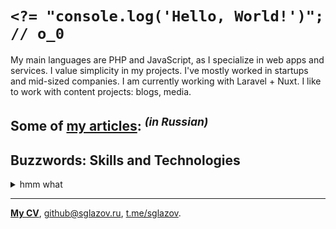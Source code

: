 # `<?= "console.log('Hello, World!')"; // o_0`
My main languages are PHP and JavaScript, as I specialize in web apps and services. I value simplicity in my projects. I've mostly worked in startups and mid-sized companies. I am currently working with Laravel + Nuxt. I like to work with content projects: blogs, media.

## Some of [my articles](https://sglazov.ru/notes/): <sup>_(in Russian)_</sup>



## Buzzwords: Skills and Technologies
<details>
  <summary>hmm what</summary>

  Vite, Cypress, React, Accessibility (a11y), PHP, Deployer.php, GitLab, GitHub, Blade, CloudPayments API, Bootstrap, WordPress, ispmanager, Stylus, webpack, Tailwind, Apache, Bitbucket, Reg.ru, Nuxt, Tinkoff API, Less, TimeWeb, Eleventy (11ty), PostCSS, MAMP, Grunt, JavaScript, jQuery, Laravel Nova, Docker, Photoshop, Nginx, SEO, Vue, MySQL, Eloquent ORM, SCSS, SVG, Shop-Script, Makefile, Sketch, HTTPie, styled-components, Composer, Zeplin, HTML, Flarum, Markdown, Livewire, CSS, Gulp, Shell, GitHub Actions, Figma, phpMyAdmin, Laravel, Pug (Jade), БЭМ, Nunjucks, Git.
</details>

----
[**My CV**](https://sglazov.ru/cv/), [github@sglazov.ru](mailto:github@sglazov.ru), [t.me/sglazov](https://t.me/sglazov).
